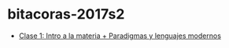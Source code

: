 # bitacoras-2017s2

* [Clase 1: Intro a la materia + Paradigmas y lenguajes modernos](Clase1-Intro)
